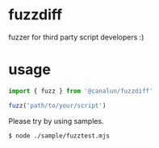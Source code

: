 # fuzzdiff 
fuzzer for third party script developers :)

# usage

```js
import { fuzz } from '@canalun/fuzzdiff'

fuzz('path/to/your/script')
```

Please try by using samples.
```bash
$ node ./sample/fuzztest.mjs
```